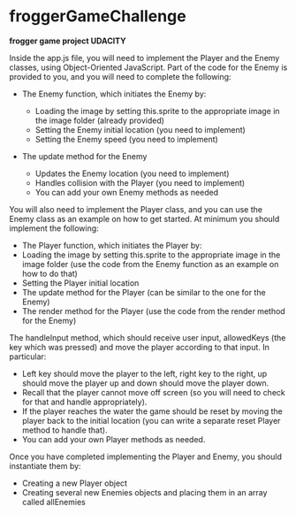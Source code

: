# froggerGameChallenge
**frogger game project UDACITY**

Inside the app.js file, you will need to implement the Player and the Enemy classes, using Object-Oriented JavaScript. Part of the code for the Enemy is provided to you, and you will need to complete the following:

* The Enemy function, which initiates the Enemy by:

    * Loading the image by setting this.sprite to the appropriate image in the image folder (already provided)
    * Setting the Enemy initial location (you need to implement)
    * Setting the Enemy speed (you need to implement)
    
* The update method for the Enemy

    * Updates the Enemy location (you need to implement)
    * Handles collision with the Player (you need to implement)
    * You can add your own Enemy methods as needed
    
You will also need to implement the Player class, and you can use the Enemy class as an example on how to get started. At minimum you should implement the following:

* The Player function, which initiates the Player by:
* Loading the image by setting this.sprite to the appropriate image in the image folder (use the code from the Enemy function as an example on how to do that)
* Setting the Player initial location
* The update method for the Player (can be similar to the one for the Enemy)
* The render method for the Player (use the code from the render method for the Enemy)

The handleInput method, which should receive user input, allowedKeys (the key which was pressed) and move the player according to that input. In particular:

* Left key should move the player to the left, right key to the right, up should move the player up and down should move the player down.
* Recall that the player cannot move off screen (so you will need to check for that and handle appropriately).
* If the player reaches the water the game should be reset by moving the player back to the initial location (you can write a separate reset Player method to handle that).
* You can add your own Player methods as needed.

Once you have completed implementing the Player and Enemy, you should instantiate them by:

* Creating a new Player object
* Creating several new Enemies objects and placing them in an array called allEnemies
